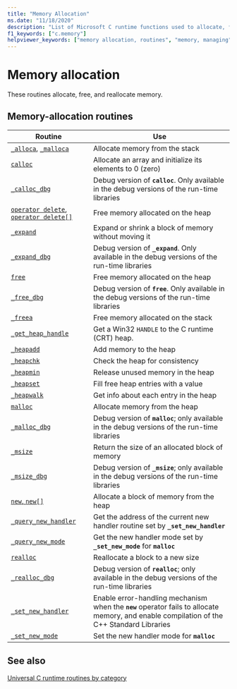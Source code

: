 ```yaml
---
title: "Memory Allocation"
ms.date: "11/18/2020"
description: "List of Microsoft C runtime functions used to allocate, free, and reallocate memory."
f1_keywords: ["c.memory"]
helpviewer_keywords: ["memory allocation, routines", "memory, managing", "memory, allocation"]
---
```

# Memory allocation

These routines allocate, free, and reallocate memory.

## Memory-allocation routines

|Routine|Use|
|-------------|---------|
|[`_alloca`](./reference/alloca.md), [`_malloca`](./reference/malloca.md)|Allocate memory from the stack|
|[`calloc`](./reference/calloc.md)|Allocate an array and initialize its elements to 0 (zero)|
|[`_calloc_dbg`](./reference/calloc-dbg.md)|Debug version of **`calloc`**. Only available in the debug versions of the run-time libraries|
|[`operator delete`, `operator delete[]`](./delete-operator-crt.md)|Free memory allocated on the heap |
|[`_expand`](./reference/expand.md)|Expand or shrink a block of memory without moving it|
|[`_expand_dbg`](./reference/expand-dbg.md)|Debug version of **`_expand`**. Only available in the debug versions of the run-time libraries|
|[`free`](./reference/free.md)|Free memory allocated on the heap|
|[`_free_dbg`](./reference/free-dbg.md)|Debug version of **`free`**. Only available in the debug versions of the run-time libraries|
|[`_freea`](./reference/freea.md)|Free memory allocated on the stack|
|[`_get_heap_handle`](./reference/get-heap-handle.md)|Get a Win32 `HANDLE` to the C runtime (CRT) heap.|
|[`_heapadd`](./heapadd.md)|Add memory to the heap|
|[`_heapchk`](./reference/heapchk.md)|Check the heap for consistency|
|[`_heapmin`](./reference/heapmin.md)|Release unused memory in the heap|
|[`_heapset`](./heapset.md)|Fill free heap entries with a value|
|[`_heapwalk`](./reference/heapwalk.md)|Get info about each entry in the heap|
|[`malloc`](./reference/malloc.md)|Allocate memory from the heap|
|[`_malloc_dbg`](./reference/malloc-dbg.md)|Debug version of **`malloc`**; only available in the debug versions of the run-time libraries|
|[`_msize`](./reference/msize.md)|Return the size of an allocated block of memory|
|[`_msize_dbg`](./reference/msize-dbg.md)|Debug version of **`_msize`**; only available in the debug versions of the run-time libraries|
|[`new`, `new[]`](./new-operator-crt.md)|Allocate a block of memory from the heap|
|[`_query_new_handler`](./reference/query-new-handler.md)|Get the address of the current new handler routine set by **`_set_new_handler`**|
|[`_query_new_mode`](./reference/query-new-mode.md)|Get the new handler mode set by **`_set_new_mode`** for **`malloc`**|
|[`realloc`](./reference/realloc.md)|Reallocate a block to a new size|
|[`_realloc_dbg`](./reference/realloc-dbg.md)|Debug version of **`realloc`**; only available in the debug versions of the run-time libraries|
|[`_set_new_handler`](./reference/set-new-handler.md)|Enable error-handling mechanism when the **`new`** operator fails to allocate memory, and enable compilation of the C++ Standard Libraries|
|[`_set_new_mode`](./reference/set-new-mode.md)|Set the new handler mode for **`malloc`**|

## See also

[Universal C runtime routines by category](./run-time-routines-by-category.md)
